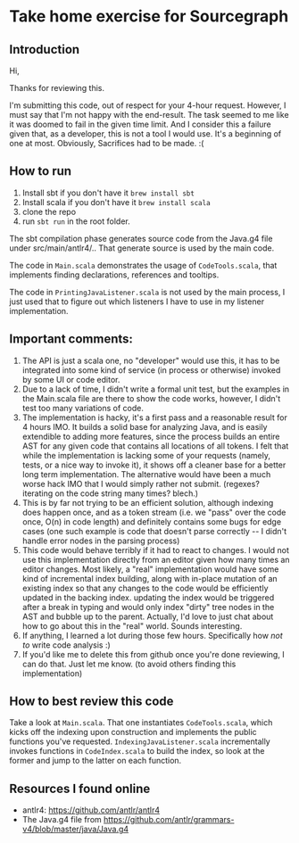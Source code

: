 # Take home exercise for Sourcegraph

## Introduction

Hi,

Thanks for reviewing this.

I'm submitting this code, out of respect for your 4-hour request. However, I must say that I'm not happy with the end-result.
The task seemed to me like it was doomed to fail in the given time limit. And I consider this a failure given that, as a developer, this is not a tool I would use.
It's a beginning of one at most. Obviously, Sacrifices had to be made. :(

## How to run

1. Install sbt if you don't have it `brew install sbt`
2. Install scala if you don't have it `brew install scala`
3. clone the repo
4. run `sbt run` in the root folder.

The sbt compilation phase generates source code from the Java.g4 file under src/main/antlr4/..
That generate source is used by the main code.

The code in `Main.scala` demonstrates the usage of `CodeTools.scala`, that implements finding declarations, references and tooltips.

The code in `PrintingJavaListener.scala` is not used by the main process, I just used that to figure out which listeners I have to use in my listener implementation.

## Important comments:
1. The API is just a scala one, no "developer" would use this, it has to be integrated into some kind of service (in process or otherwise) invoked by some UI or code editor.
2. Due to a lack of time, I didn't write a formal unit test, but the examples in the Main.scala file are there to show the code works, however, I didn't test too many variations of code.
3. The implementation is hacky, it's a first pass and a reasonable result for 4 hours IMO. It builds a solid base for analyzing Java, and is easily extendible to adding more features, since the process builds an entire AST for any given code that contains all locations of all tokens.
   I felt that while the implementation is lacking some of your requests (namely, tests, or a nice way to invoke it), it shows off a cleaner base for a better long term implementation. The alternative would have been a much worse hack IMO that I would simply rather not submit. (regexes? iterating on the code string many times? blech.) 
4. This is by far not trying to be an efficient solution, although indexing does happen once, and as a token stream (i.e. we "pass" over the code once, O(n) in code length) and definitely contains some bugs for edge cases (one such example is code that doesn't parse correctly -- I didn't handle error nodes in the parsing process)
5. This code would behave terribly if it had to react to changes. I would not use this implementation directly from an editor given how many times an editor changes. Most likely, a "real" implementation would have some kind of incremental index building, along with in-place mutation of an existing index so that any changes to the code would be efficiently updated in the backing index. updating the index would be triggered after a break in typing and would only index "dirty" tree nodes in the AST and bubble up to the parent. 
    Actually, I'd love to just chat about how to go about this in the "real" world. Sounds interesting.
6. If anything, I learned a lot during those few hours. Specifically how *not to* write code analysis :)
7. If you'd like me to delete this from github once you're done reviewing, I can do that. Just let me know. (to avoid others finding this implementation)

## How to best review this code

Take a look at `Main.scala`. That one instantiates `CodeTools.scala`, which kicks off the indexing upon construction and implements the public functions you've requested. `IndexingJavaListener.scala` incrementally invokes functions in `CodeIndex.scala` to build the index, so look at the former and jump to the latter on each function.

## Resources I found online
* antlr4: https://github.com/antlr/antlr4
* The Java.g4 file from https://github.com/antlr/grammars-v4/blob/master/java/Java.g4


